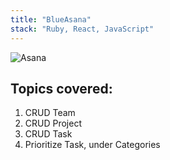 ```yaml
---
title: "BlueAsana"
stack: "Ruby, React, JavaScript"
---
```


![Asana](https://user-images.githubusercontent.com/7420659/74055165-66388d80-49d7-11ea-8eae-4eb8e130f834.gif)

## Topics covered:
1. CRUD Team
2. CRUD Project
3. CRUD Task
4. Prioritize Task, under Categories 